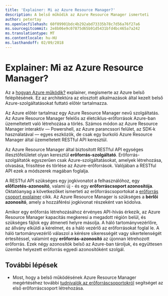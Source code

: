 ```yaml
---
title: 'Explainer: Mi az Azure Resource Manager?'
description: A belső működik az Azure Resource Manager ismerteti
author: petertay
ms.openlocfilehash: 60f09901bdc4b292abd73335b78c7d56a76f27a6
ms.sourcegitcommit: 2e8b06e9c07875d65b91d5431bfd4bc465a7a242
ms.translationtype: MT
ms.contentlocale: hu-HU
ms.lasthandoff: 02/09/2018
---
```

# <a name="explainer-what-is-azure-resource-manager"></a>Explainer: Mi az Azure Resource Manager?

Az a [hogyan Azure működik?](azure-explainer.md) explainer, megismerte az Azure belső felépítésének. Ez az architektúra az elosztott alkalmazások által kezelt belső Azure-szolgáltatásokat futtató előtér tartalmazza.

Az Azure előtér tartalmaz egy Azure Resource Manager nevű szolgáltatás. Az Azure Resource Manager felelős az életciklus-erőforrások Azure-ban üzemeltetett való létrehozása a törlés. Számos módon az Azure Resource Manager interaktív &mdash; Powershell, az Azure parancssori felület, az SDK-k használatával &mdash; egyes eszközök, de csak egy burkoló Azure Resource Manager által üzemeltetett RESTful API keresztül.

Az Azure Resource Manager által biztosított RESTful API egységes illesztőfelületet olyan keresztül **erőforrás-szolgáltató**. Erőforrás-szolgáltatók egyszerűen csak Azure-szolgáltatásokat, amelyek létrehozása, olvasása, frissítése és törlése az Azure-erőforrások. Valójában a RESTful API ezek a módszerek magában foglalja. 

A RESTful API szükséges egy jogkivonatot a felhasználóhoz, egy **előfizetés-azonosító**, valami új - és egy **erőforráscsoport azonosítója**. Oktatóanyag a következőket ismerteti az erőforráscsoportokat a [erőforrás csoport explainer](resource-group-explainer.md) cikk. Az Azure Resource Manager is szükséges a **bérlői azonosító**, amely a hozzáférési jogkivonat részeként van kódolva. 

Amikor egy erőforrás létrehozásához érvényes API-hívás érkezik, az Azure Resource Manager kapacitás megkeresi a megadott régión belül, és szükséges fájlok egy átmeneti helyre másolja. A háló tartományvezérlőre, az állvány elküldi a kérelmet, és a háló vezérlő az erőforrásokat foglal le. A háló tartományvezérlő válaszol a kérésre sikerességét vagy sikertelenségét értesítéssel, valamint egy **erőforrás-azonosító** az újonnan létrehozott erőforrás. Ezek négy azonosítók belső az Azure-ban tároljuk, és együttesen üzembe helyezett erőforrás egyedi azonosítóként szolgál.

## <a name="next-steps"></a>További lépések

* Most, hogy a belső működésének Azure Resource Manager megértéséhez további [tudnivalók az erőforráscsoportokról](resource-group-explainer.md) segítséget az első erőforráscsoport létrehozása.
